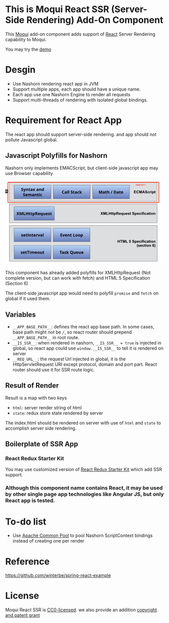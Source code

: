 # This is Moqui React SSR (Server-Side Rendering) Add-On Component 

This [Moqui](https://github.com/moqui/moqui-framework) add-on component adds support of [React](facebook.github.io/react) Server Rendering capability to Moqui. 

You may try the [demo](https://github.com/shendepu/moqui-react-ssr-demo)

# Desgin 

- Use Nashorn rendering react app in JVM
- Support multiple apps, each app should have a unique name. 
- Each app use one Nashorn Engine to render all requests
- Support multi-threads of rendering with isolated global bindings. 

# Requirement for React App

The react app should support server-side rendering. and app should not pollute Javascript global.

## Javascript Polyfills for Nashorn

Nashorn only implements EMACScript, but client-side javascript app may use Browser capability 

![Nashorn](nashorn.png)

This component has already added polyfills for XMLHttpRequest (Not complete version, but can work with fetch) and HTML 5 Specification (Section 6)

The client-side javascript app would need to polyfill `promise` and `fetch` on global if it used them. 
 
## Variables 

- `__APP_BASE_PATH__`: defines the react app base path. In some cases, base path might not be `/`, so react router should prepend `__APP_BASE_PATH__` in root route.
- `__IS_SSR__`: when rendered in nashorn, `__IS_SSR__ = true` is injected in global, so react app could use `window.__IS_SSR__` to tell it is rendered on server
- `__REQ_URL__`: the request Url injected in global, it is the HttpServletRequest URI except protocol, domain and port part. React router should use it for SSR route logic.      

## Result of Render
Result is a map with two keys 

- `html`: server render string of html 
- `state`: redux store state rendered by server

The index.html should be rendered on server with use of `html` and `state` to accomplish server side rendering.

## Boilerplate of SSR App  

### React Redux Starter Kit
You may use customized version of [React Redux Starter Kit](https://github.com/shendepu/react-redux-starter-kit/tree/moqui-react-ssr) which add SSR support.
 
### Although this component name contains React, it may be used by other single page app technologies like Angular JS, but only React app is tested.   

# To-do list

- Use [Apache Common Pool](https://commons.apache.org/proper/commons-pool/) to pool Nashorn ScriptContext bindings instead of creating one per render 

# Reference 

https://github.com/winterbe/spring-react-example 

# License

Moqui React SSR is [CC0-licensed](./LICENSE.md). we also provide an addition [copyright and patent grant](./AUTHORS) 